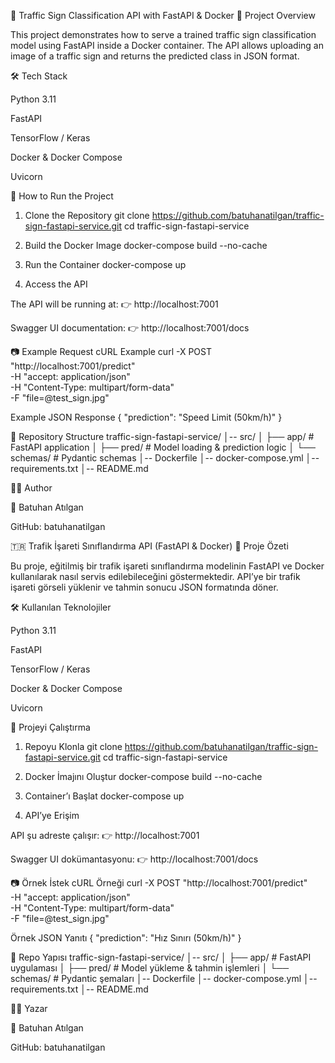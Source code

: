 🚦 Traffic Sign Classification API with FastAPI & Docker
📌 Project Overview

This project demonstrates how to serve a trained traffic sign classification model using FastAPI inside a Docker container.
The API allows uploading an image of a traffic sign and returns the predicted class in JSON format.

🛠️ Tech Stack

Python 3.11

FastAPI

TensorFlow / Keras

Docker & Docker Compose

Uvicorn

🚀 How to Run the Project
1. Clone the Repository
git clone https://github.com/batuhanatilgan/traffic-sign-fastapi-service.git
cd traffic-sign-fastapi-service

2. Build the Docker Image
docker-compose build --no-cache

3. Run the Container
docker-compose up

4. Access the API

The API will be running at:
👉 http://localhost:7001

Swagger UI documentation:
👉 http://localhost:7001/docs

📷 Example Request
cURL Example
curl -X POST "http://localhost:7001/predict" \
  -H "accept: application/json" \
  -H "Content-Type: multipart/form-data" \
  -F "file=@test_sign.jpg"

Example JSON Response
{
  "prediction": "Speed Limit (50km/h)"
}

📂 Repository Structure
traffic-sign-fastapi-service/
│-- src/
│   ├── app/               # FastAPI application
│   ├── pred/              # Model loading & prediction logic
│   └── schemas/           # Pydantic schemas
│-- Dockerfile
│-- docker-compose.yml
│-- requirements.txt
│-- README.md

🧑‍💻 Author

👤 Batuhan Atılgan

GitHub: batuhanatilgan

🇹🇷 Trafik İşareti Sınıflandırma API (FastAPI & Docker)
📌 Proje Özeti

Bu proje, eğitilmiş bir trafik işareti sınıflandırma modelinin FastAPI ve Docker kullanılarak nasıl servis edilebileceğini göstermektedir.
API’ye bir trafik işareti görseli yüklenir ve tahmin sonucu JSON formatında döner.

🛠️ Kullanılan Teknolojiler

Python 3.11

FastAPI

TensorFlow / Keras

Docker & Docker Compose

Uvicorn

🚀 Projeyi Çalıştırma
1. Repoyu Klonla
git clone https://github.com/batuhanatilgan/traffic-sign-fastapi-service.git
cd traffic-sign-fastapi-service

2. Docker İmajını Oluştur
docker-compose build --no-cache

3. Container’ı Başlat
docker-compose up

4. API’ye Erişim

API şu adreste çalışır:
👉 http://localhost:7001

Swagger UI dokümantasyonu:
👉 http://localhost:7001/docs

📷 Örnek İstek
cURL Örneği
curl -X POST "http://localhost:7001/predict" \
  -H "accept: application/json" \
  -H "Content-Type: multipart/form-data" \
  -F "file=@test_sign.jpg"

Örnek JSON Yanıtı
{
  "prediction": "Hız Sınırı (50km/h)"
}

📂 Repo Yapısı
traffic-sign-fastapi-service/
│-- src/
│   ├── app/               # FastAPI uygulaması
│   ├── pred/              # Model yükleme & tahmin işlemleri
│   └── schemas/           # Pydantic şemaları
│-- Dockerfile
│-- docker-compose.yml
│-- requirements.txt
│-- README.md

🧑‍💻 Yazar

👤 Batuhan Atılgan

GitHub: batuhanatilgan
